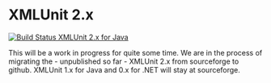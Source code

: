 XMLUnit 2.x
===========

[![Build Status XMLUnit 2.x for Java](https://travis-ci.org/xmlunit/xmlunit.svg?branch=master)](https://travis-ci.org/xmlunit/xmlunit)

This will be a work in progress for quite some time.  We are in the
process of migrating the - unpublished so far - XMLUnit 2.x from
sourceforge to github.  XMLUnit 1.x for Java and 0.x for .NET will
stay at sourceforge.


